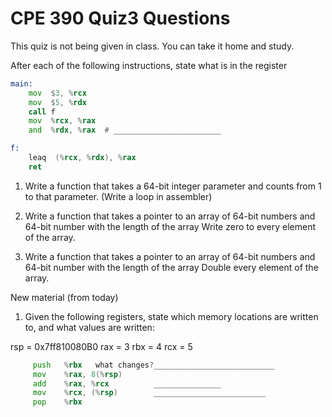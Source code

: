 # CPE 390 Quiz3 Questions

This quiz is not being given in class. You can take it home and study.

After each of the following instructions, state what is in the register
```asm
main:
    mov  $3, %rcx
    mov  $5, %rdx
    call f
    mov  %rcx, %rax
    and  %rdx, %rax  # ________________________

f:
    leaq  (%rcx, %rdx), %rax
    ret
```

1. Write a function that takes a 64-bit integer parameter and counts from 1 to that parameter. (Write a loop in assembler)

1. Write a function that takes a pointer to an array of 64-bit numbers and 64-bit number with the length of the array
Write zero to every element of the array.

1. Write a function that takes a pointer to an array of 64-bit numbers and 64-bit number with the length of the array
Double every element of the array.


New material (from today)
1. Given the following registers, state which memory locations are written to, and what values are written:

rsp = 0x7ff810080B0
rax = 3
rbx = 4
rcx = 5

```asm
     push   %rbx   what changes?___________________________
     mov    %rax, 8(%rsp)
     add    %rax, %rcx          _______________
     mov    %rcx, (%rsp)        _________________________
     pop    %rbx 
```
